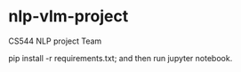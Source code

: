 # nlp-vlm-project
CS544 NLP project Team

pip install -r requirements.txt;
and then run jupyter notebook.
